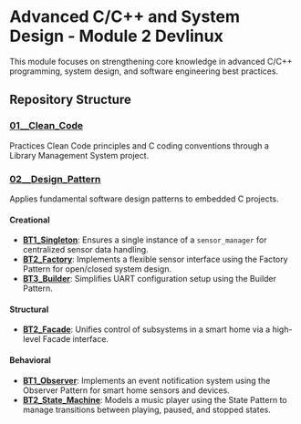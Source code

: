 # Advanced C/C++ and System Design - Module 2 Devlinux

This module focuses on strengthening core knowledge in advanced C/C++ programming, system design, and software engineering best practices.

## Repository Structure

### [01__Clean_Code](01__Clean_Code/BT1/)
Practices Clean Code principles and C coding conventions through a Library Management System project.

### [02__Design_Pattern](02__Design_Pattern/)
Applies fundamental software design patterns to embedded C projects.

#### Creational
- **[BT1_Singleton](02__Design_Pattern/Creational/BT1_Singleton/)**: Ensures a single instance of a `sensor_manager` for centralized sensor data handling.
- **[BT2_Factory](02__Design_Pattern/Creational/BT2_Factory/)**: Implements a flexible sensor interface using the Factory Pattern for open/closed system design.
- **[BT3_Builder](02__Design_Pattern/Creational/BT3_Builder/)**: Simplifies UART configuration setup using the Builder Pattern.

#### Structural
- **[BT2_Facade](02__Design_Pattern/Structural/BT2_Facade/)**: Unifies control of subsystems in a smart home via a high-level Facade interface.

#### Behavioral
- **[BT1_Observer](02__Design_Pattern/Behavioral/BT1_Observer/)**: Implements an event notification system using the Observer Pattern for smart home sensors and devices.
- **[BT2_State_Machine](02__Design_Pattern/Behavioral/BT2_State_Machine/)**: Models a music player using the State Pattern to manage transitions between playing, paused, and stopped states.
